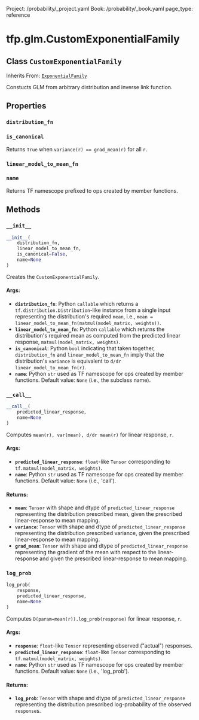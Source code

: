 Project: /probability/_project.yaml
Book: /probability/_book.yaml
page_type: reference
<div itemscope itemtype="http://developers.google.com/ReferenceObject">
<meta itemprop="name" content="tfp.glm.CustomExponentialFamily" />
<meta itemprop="property" content="distribution_fn"/>
<meta itemprop="property" content="is_canonical"/>
<meta itemprop="property" content="linear_model_to_mean_fn"/>
<meta itemprop="property" content="name"/>
<meta itemprop="property" content="__call__"/>
<meta itemprop="property" content="__init__"/>
<meta itemprop="property" content="log_prob"/>
</div>

# tfp.glm.CustomExponentialFamily

## Class `CustomExponentialFamily`

Inherits From: [`ExponentialFamily`](../../tfp/glm/ExponentialFamily.md)

Constucts GLM from arbitrary distribution and inverse link function.

## Properties

<h3 id="distribution_fn"><code>distribution_fn</code></h3>



<h3 id="is_canonical"><code>is_canonical</code></h3>

Returns `True` when `variance(r) == grad_mean(r)` for all `r`.

<h3 id="linear_model_to_mean_fn"><code>linear_model_to_mean_fn</code></h3>



<h3 id="name"><code>name</code></h3>

Returns TF namescope prefixed to ops created by member functions.



## Methods

<h3 id="__init__"><code>__init__</code></h3>

``` python
__init__(
    distribution_fn,
    linear_model_to_mean_fn,
    is_canonical=False,
    name=None
)
```

Creates the `CustomExponentialFamily`.

#### Args:

* <b>`distribution_fn`</b>: Python `callable` which returns a
    `tf.distribution.Distribution`-like instance from a single input
    representing the distribution's required `mean`, i.e.,
    `mean = linear_model_to_mean_fn(matmul(model_matrix, weights))`.
* <b>`linear_model_to_mean_fn`</b>: Python `callable` which returns the
    distribution's required mean as computed from the predicted linear
    response, `matmul(model_matrix, weights)`.
* <b>`is_canonical`</b>: Python `bool` indicating that taken together,
    `distribution_fn` and `linear_model_to_mean_fn` imply that the
    distribution's `variance` is equivalent to `d/dr
    linear_model_to_mean_fn(r)`.
* <b>`name`</b>: Python `str` used as TF namescope for ops created by member
    functions. Default value: `None` (i.e., the subclass name).

<h3 id="__call__"><code>__call__</code></h3>

``` python
__call__(
    predicted_linear_response,
    name=None
)
```

Computes `mean(r), var(mean), d/dr mean(r)` for linear response, `r`.

#### Args:

* <b>`predicted_linear_response`</b>: `float`-like `Tensor` corresponding to
    `tf.matmul(model_matrix, weights)`.
* <b>`name`</b>: Python `str` used as TF namescope for ops created by member
    functions. Default value: `None` (i.e., 'call').


#### Returns:

* <b>`mean`</b>: `Tensor` with shape and dtype of `predicted_linear_response`
    representing the distribution prescribed mean, given the prescribed
    linear-response to mean mapping.
* <b>`variance`</b>: `Tensor` with shape and dtype of `predicted_linear_response`
    representing the distribution prescribed variance, given the prescribed
    linear-response to mean mapping.
* <b>`grad_mean`</b>: `Tensor` with shape and dtype of `predicted_linear_response`
    representing the gradient of the mean with respect to the
    linear-response and given the prescribed linear-response to mean
    mapping.

<h3 id="log_prob"><code>log_prob</code></h3>

``` python
log_prob(
    response,
    predicted_linear_response,
    name=None
)
```

Computes `D(param=mean(r)).log_prob(response)` for linear response, `r`.

#### Args:

* <b>`response`</b>: `float`-like `Tensor` representing observed ("actual")
    responses.
* <b>`predicted_linear_response`</b>: `float`-like `Tensor` corresponding to
    `tf.matmul(model_matrix, weights)`.
* <b>`name`</b>: Python `str` used as TF namescope for ops created by member
    functions. Default value: `None` (i.e., 'log_prob').


#### Returns:

* <b>`log_prob`</b>: `Tensor` with shape and dtype of `predicted_linear_response`
    representing the distribution prescribed log-probability of the observed
    `response`s.



